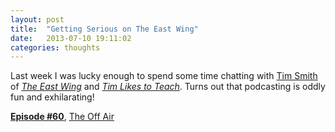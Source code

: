 ```yaml
---
layout: post
title:  "Getting Serious on The East Wing"
date:   2013-07-10 19:11:02
categories: thoughts
---
```


Last week I was lucky enough to spend some time chatting with [Tim Smith](http://ttimsmith.com/) of _[The East Wing](http://theeastwing.net/)_ and _[Tim Likes to Teach](http://timlikestoteach.com/)_. Turns out that podcasting is oddly fun and exhilarating! 

__[Episode #60](http://theeastwing.net/episodes/60)__, [The Off Air](http://theeastwing.net/offair/3)